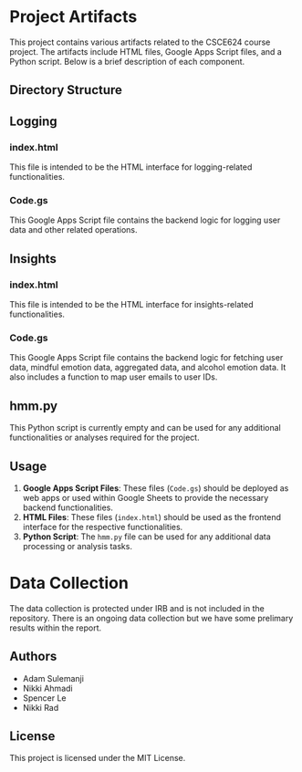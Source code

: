 # Project Artifacts

This project contains various artifacts related to the CSCE624 course project. The artifacts include HTML files, Google Apps Script files, and a Python script. Below is a brief description of each component.

## Directory Structure


## Logging

### index.html

This file is intended to be the HTML interface for logging-related functionalities.

### Code.gs

This Google Apps Script file contains the backend logic for logging user data and other related operations.

## Insights

### index.html

This file is intended to be the HTML interface for insights-related functionalities.

### Code.gs

This Google Apps Script file contains the backend logic for fetching user data, mindful emotion data, aggregated data, and alcohol emotion data. It also includes a function to map user emails to user IDs.

## hmm.py

This Python script is currently empty and can be used for any additional functionalities or analyses required for the project.

## Usage

1. **Google Apps Script Files**: These files (`Code.gs`) should be deployed as web apps or used within Google Sheets to provide the necessary backend functionalities.
2. **HTML Files**: These files (`index.html`) should be used as the frontend interface for the respective functionalities.
3. **Python Script**: The `hmm.py` file can be used for any additional data processing or analysis tasks.


# Data Collection

The data collection is protected under IRB and is not included in the repository. There is an ongoing data collection but we have some prelimary results within the report. 

## Authors

- Adam Sulemanji
- Nikki Ahmadi
- Spencer Le
- Nikki Rad

## License

This project is licensed under the MIT License.